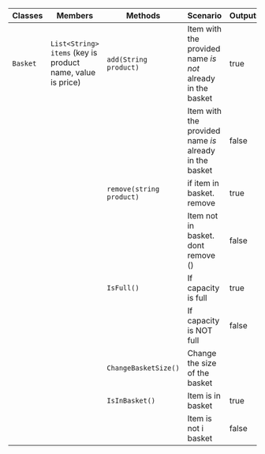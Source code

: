 
| Classes  | Members                                                            | Methods                          | Scenario                                                       | Outputs |
|----------|--------------------------------------------------------------------|----------------------------------|----------------------------------------------------------------|---------|
| `Basket` | `List<String> items` (key is product name, value is price)         | `add(String product)`            | Item with the provided name *is not* already in the basket     | true    |
|          |                                                                    |                                  | Item with the provided name *is* already in the basket         | false   |
|          |                                                                    | `remove(string product)`         | if item in basket. remove                                      | true    |
|          |                                                                    |                                  | Item not in basket. dont remove ()                             | false   |
|          |                                                                    | `IsFull()`                       | If capacity is full                                            | true    |
|          |                                                                    |                                  | If capacity is NOT full                                        | false   |
|          |                                                                    | `ChangeBasketSize()`             | Change the size of the basket                                  |         |
|          |                                                                    | `IsInBasket()`                   | Item is in basket                                              | true    |
|          |                                                                    |                                  | Item is not i basket                                           | false   |
       